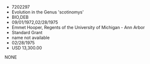 * 7202297
* Evolution in the Genus 'scotinomys'
* BIO,DEB
* 09/01/1972,02/28/1975
* Emmet Hooper, Regents of the University of Michigan - Ann Arbor
* Standard Grant
*   name not available
* 02/28/1975
* USD 13,300.00

NONE